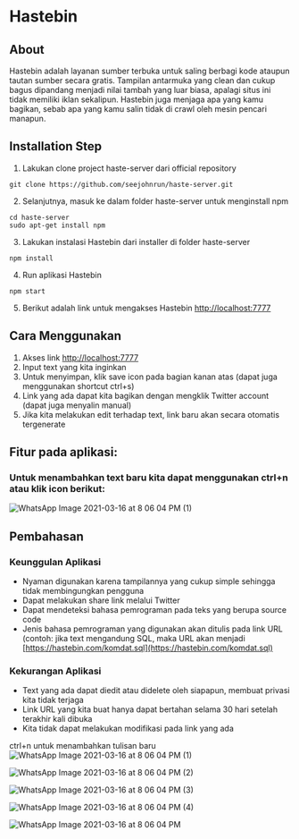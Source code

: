 # Hastebin


## About
Hastebin adalah layanan sumber terbuka untuk saling berbagi kode ataupun tautan sumber secara gratis. Tampilan antarmuka yang clean dan cukup bagus dipandang menjadi nilai tambah yang luar biasa, apalagi situs ini tidak memiliki iklan sekalipun. Hastebin juga menjaga apa yang kamu bagikan, sebab apa yang kamu salin tidak di crawl oleh mesin pencari manapun.

## Installation Step

1. Lakukan clone project haste-server dari official repository
```
git clone https://github.com/seejohnrun/haste-server.git
```
2. Selanjutnya, masuk ke dalam folder haste-server untuk menginstall npm
```
cd haste-server
sudo apt-get install npm
```
3. Lakukan instalasi Hastebin dari installer di folder haste-server
```
npm install
```
4. Run aplikasi Hastebin
```
npm start
```
5. Berikut adalah link untuk mengakses Hastebin [http://localhost:7777](http://localhost:7777)

## Cara Menggunakan
1. Akses link [http://localhost:7777](http://localhost:7777)
2. Input text yang kita inginkan
3. Untuk menyimpan, klik save icon pada bagian kanan atas (dapat juga menggunakan shortcut ctrl+s)
4. Link yang ada dapat kita bagikan dengan mengklik Twitter account (dapat juga menyalin manual)
5. Jika kita melakukan edit terhadap text, link baru akan secara otomatis tergenerate

## Fitur pada aplikasi:
### Untuk menambahkan text baru kita dapat menggunakan ctrl+n atau klik icon berikut:
![WhatsApp Image 2021-03-16 at 8 06 04 PM (1)](https://user-images.githubusercontent.com/60083928/111336813-22b75500-86a8-11eb-9b23-e583094827c1.jpeg)


## Pembahasan

### Keunggulan Aplikasi
- Nyaman digunakan karena tampilannya yang cukup simple sehingga tidak membingungkan pengguna
- Dapat melakukan share link melalui Twitter
- Dapat mendeteksi bahasa pemrograman pada teks yang berupa source code
- Jenis bahasa pemrograman yang digunakan akan ditulis pada link URL (contoh: jika text mengandung SQL, maka URL akan menjadi [https://hastebin.com/komdat.sql](https://hastebin.com/komdat.sql)

### Kekurangan Aplikasi
- Text yang ada dapat diedit atau didelete oleh siapapun, membuat privasi kita tidak terjaga
- Link URL yang kita buat hanya dapat bertahan selama 30 hari setelah terakhir kali dibuka
- Kita tidak dapat melakukan modifikasi pada link yang ada


ctrl+n untuk menambahkan tulisan baru
![WhatsApp Image 2021-03-16 at 8 06 04 PM (1)](https://user-images.githubusercontent.com/60083928/111336813-22b75500-86a8-11eb-9b23-e583094827c1.jpeg)

![WhatsApp Image 2021-03-16 at 8 06 04 PM (2)](https://user-images.githubusercontent.com/60083928/111336818-23e88200-86a8-11eb-9239-1b845af1d3f2.jpeg)

![WhatsApp Image 2021-03-16 at 8 06 04 PM (3)](https://user-images.githubusercontent.com/60083928/111336821-24811880-86a8-11eb-8aa7-ae048f6b1efa.jpeg)

![WhatsApp Image 2021-03-16 at 8 06 04 PM (4)](https://user-images.githubusercontent.com/60083928/111336825-2519af00-86a8-11eb-8f05-41cd1da4fd3d.jpeg)

![WhatsApp Image 2021-03-16 at 8 06 04 PM](https://user-images.githubusercontent.com/60083928/111336826-25b24580-86a8-11eb-915c-67e324b4adcd.jpeg)

